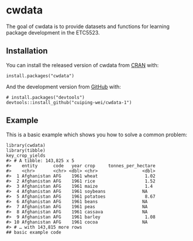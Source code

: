 
<!-- README.md is generated from README.Rmd. Please edit that file -->

cwdata
======

<!-- badges: start -->
<!-- badges: end -->

The goal of cwdata is to provide datasets and functions for learning
package development in the ETC5523.

Installation
------------

You can install the released version of cwdata from
[CRAN](https://CRAN.R-project.org) with:

    install.packages("cwdata")

And the development version from [GitHub](https://github.com/) with:

    # install.packages("devtools")
    devtools::install_github("cuiping-wei/cwdata-1")

Example
-------

This is a basic example which shows you how to solve a common problem:

    library(cwdata)
    library(tibble)
    key_crop_yields
    #> # A tibble: 143,825 x 5
    #>    entity      code   year crop     tonnes_per_hectare
    #>    <chr>       <chr> <dbl> <chr>                 <dbl>
    #>  1 Afghanistan AFG    1961 wheat                  1.02
    #>  2 Afghanistan AFG    1961 rice                   1.52
    #>  3 Afghanistan AFG    1961 maize                  1.4 
    #>  4 Afghanistan AFG    1961 soybeans              NA   
    #>  5 Afghanistan AFG    1961 potatoes               8.67
    #>  6 Afghanistan AFG    1961 beans                 NA   
    #>  7 Afghanistan AFG    1961 peas                  NA   
    #>  8 Afghanistan AFG    1961 cassava               NA   
    #>  9 Afghanistan AFG    1961 barley                 1.08
    #> 10 Afghanistan AFG    1961 cocoa                 NA   
    #> # … with 143,815 more rows
    ## basic example code
